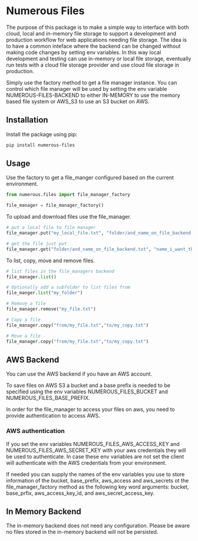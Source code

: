 # Numerous Files

The purpose of this package is to make a simple way to interface with both cloud, local and in-memory file storage to support a development and production workflow for web applications needing file storage. The idea is to have a common inteface where the backend can be changed without making code changes by setting env variables. In this way local development and testing can use in-memory or local file storage, eventually run tests with a cloud file storage provider and use cloud file storage in production.

Simply use the factory method to get a file manager instance. You can control which file manager will be used by setting the env variable NUMEROUS-FILES-BACKEND to either IN-MEMORY to use the memory based file system or AWS_S3 to use an S3 bucket on AWS.

## Installation

Install the package using pip:



```bash
pip install numerous-files
```

## Usage

Use the factory to get a file_manger configured based on the current environment.

```python
from numerous.files import file_manager_factory

file_manager = file_manager_factory()
```

To upload and download files use the file_manager.
```python
# put a local file to file manager
file_manager.put("my_local_file.txt", "folder/and_name_on_file_backend.txt")

# get the file just put
file_manager.get("folder/and_name_on_file_backend.txt", "name_i_want_the_file_to_have_locally")
```

To list, copy, move and remove files.
```python
# list files in the file_managers backend
file_manager.list()

# Optionally add a subfolder to list files from
file_manger.list("my_folder")

# Remove a file
file_manager.remove("my_file.txt")

# Copy a file
file_manager.copy("from/my_file.txt","to/my_copy.txt")

# Move a file
file_manager.copy("from/my_file.txt","to/my_copy.txt")
```

## AWS Backend

You can use the AWS backend if you have an AWS account. 

To save files on AWS S3 a bucket and a base prefix is needed to be specified using the env variables NUMEROUS_FILES_BUCKET and NUMEROUS_FILES_BASE_PREFIX.

In order for the file_manager to access your files on aws, you need to provide authentication to access AWS.

### AWS authentication

If you set the env variables NUMEROUS_FILES_AWS_ACCESS_KEY and NUMEROUS_FILES_AWS_SECRET_KEY with your aws credentials they will be used to authenticate. In case these env variables are not set the client will authenticate with the AWS credentials from your environment.

If needed you can supply the names of the env variables you use to store information of the bucket, base_prefix, aws_access and aws_secrets ot the file_manager_factory method as the following key word arguments: bucket, base_prfix, aws_access_key_id, and aws_secret_access_key.

## In Memory Backend

The in-memory backend does not need any configuration. Please be aware no files stored in the in-memory backend will not be persisted.